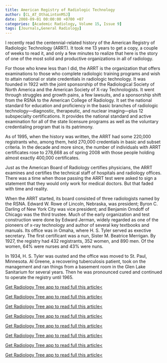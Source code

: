 ```yaml
---
title: American Registry of Radiologic Technology
author: [CL_AT_OthaLintonMSJ]
date: 2008-09-01 00:00:00 +0700 +07
categories: [Academic Radiology, Volume 15, Issue 9]
tags: [Journals,General Radiology]
---
```

I recently read the centennial-related history of the American Registry of Radiologic Technology (ARRT). It took me 13 years to get a copy, a couple of weeks to read it, and only a few minutes to realize that here is the story of one of the most solid and productive organizations in all of radiology.

For those who knew less than I did, the ARRT is the organization that offers examinations to those who complete radiologic training programs and wish to attain national or state credentials in radiologic technology. It was founded in 1922 with the joint sponsorship of the Radiological Society of North America and the American Society of X-ray Technologists. It went through struggles and growth pains, a few lawsuits, and a sponsorship shift from the RSNA to the American College of Radiology. It set the national standard for education and proficiency in the basic branches of radiologic technology—diagnostic, therapeutic, and nuclear imaging—plus 12 subspecialty certifications. It provides the national standard and active examination for all of the state licensure programs as well as the voluntary credentialing program that is its patrimony.

As of 1995, when the history was written, the ARRT had some 220,000 registrants who, among them, held 270,000 credentials in basic and subset criteria. In the decade and more since, the number of individuals with ARRT certificates rose to 278,668 as of spring 2008 with those people holding almost exactly 400,000 certificates.

Just as the American Board of Radiology certifies physicians, the ARRT examines and certifies the technical staff of hospitals and radiology offices. There was a time when those passing the ARRT test were asked to sign a statement that they would only work for medical doctors. But that faded with time and reality.

When the ARRT started, its board consisted of three radiologists named by the RSNA. Edward W. Rowe of Lincoln, Nebraska, was president; Byron C. Darling of New York City was vice president; and Benjamin Orndoff of Chicago was the third trustee. Much of the early organization and test construction were done by Edward Jerman, widely regarded as one of the pioneers of x-ray technology and author of several key textbooks and manuals. Its office was in Omaha, where H. S. Tyler served as exective secretary. The first certificant was a nun, Sister M. Beatrice Merrigan. By 1927, the registry had 432 registrants, 352 women, and 890 men. Of the women, 64% were nurses and 43% were nuns.

In 1934, H. S. Tyler was ousted and the office was moved to St. Paul, Minnesota. Al Greene, a recovering tuberculosis patient, took on the management and ran things from a basement room in the Glen Lake Sanitarium for several years. Then he was pronounced cured and continued to operate the registry until 1965.

[Get Radiology Tree app to read full this article<](https://clinicalpub.com/app)

[Get Radiology Tree app to read full this article<](https://clinicalpub.com/app)

[Get Radiology Tree app to read full this article<](https://clinicalpub.com/app)

[Get Radiology Tree app to read full this article<](https://clinicalpub.com/app)

[Get Radiology Tree app to read full this article<](https://clinicalpub.com/app)

[Get Radiology Tree app to read full this article<](https://clinicalpub.com/app)

[Get Radiology Tree app to read full this article<](https://clinicalpub.com/app)

[Get Radiology Tree app to read full this article<](https://clinicalpub.com/app)